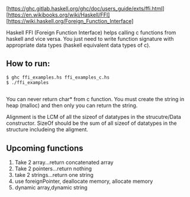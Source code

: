 [https://ghc.gitlab.haskell.org/ghc/doc/users_guide/exts/ffi.html]
[https://en.wikibooks.org/wiki/Haskell/FFI]
[https://wiki.haskell.org/Foreign_Function_Interface]

Haskell FFI (Foreign Function Interface) helps calling c functions from haskell and vice versa. You just need to write function signature with appropriate data types (haskell equivalent data types of c).

## How to run:
```
$ ghc ffi_examples.hs ffi_examples_c.hs
$ ./ffi_examples
```

## 
You can never return char* from c function. You must create the string in heap (malloc) and then only you can return the string. 

Alignment is the LCM of all the sizeof of datatypes in the strucutre/Data constructor.
SizeOf should be the sum of all sizeof of datatypes in the structure includeing the aligment.

## Upcoming functions
1. Take 2 array...return concatenated array
2. Take 2 pointers...return nothing
3. take 2 strings...return one string
4. use foreignPointer, deallocate memory, allocate memory
5. dynamic array,dynamic string
